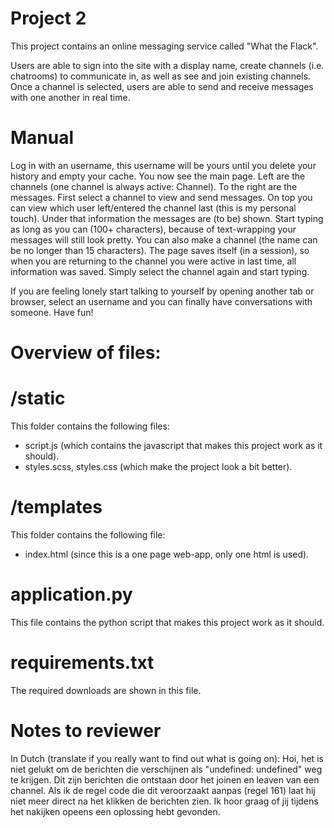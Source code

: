 # Project 2

This project contains an online messaging service called "What the Flack".

Users are able to sign into the site with a display name, create channels (i.e. chatrooms) to communicate in, as well as see and join existing channels. Once a channel is selected, users are able to send and receive messages with one another in real time.

# Manual
Log in with an username, this username will be yours until you delete your history and empty your cache.
You now see the main page. Left are the channels (one channel is always active: Channel). To the right are the messages. First select a channel to view and send messages. On top you can view which user left/entered the channel last (this is my personal touch). Under that information the messages are (to be) shown. Start typing as long as you can (100+ characters), because of text-wrapping your messages will still look pretty.
You can also make a channel (the name can be no longer than 15 characters).
The page saves itself (in a session), so when you are returning to the channel you were active in last time, all information was saved. Simply select the channel again and start typing.

If you are feeling lonely start talking to yourself by opening another tab or browser, select an username and you can finally have conversations with someone. Have fun!  

# Overview of files:
# /static
This folder contains the following files:
- script.js (which contains the javascript that makes this project work as it should).
- styles.scss, styles.css (which make the project look a bit better).

# /templates
This folder contains the following file:
- index.html (since this is a one page web-app, only one html is used).

# application.py
This file contains the python script that makes this project work as it should.

# requirements.txt
The required downloads are shown in this file.


# Notes to reviewer
In Dutch (translate if you really want to find out what is going on):
Hoi, het is niet gelukt om de berichten die verschijnen als "undefined: undefined" weg te krijgen. Dit zijn berichten die ontstaan door het joinen en leaven van een channel. Als ik de regel code die dit veroorzaakt aanpas (regel 161) laat hij niet meer direct na het klikken de berichten zien. Ik hoor graag of jij tijdens het nakijken opeens een oplossing hebt gevonden.
